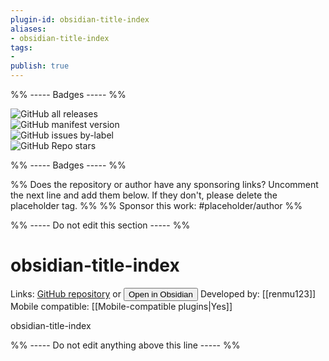 ```yaml
---
plugin-id: obsidian-title-index
aliases:
- obsidian-title-index
tags: 
- 
publish: true
---
```


%% ----- Badges ----- %%

![GitHub all releases](https://img.shields.io/github/downloads/renmu123/obsidian-markdown-index/total?color=573E7A&logo=github&style=for-the-badge)   
![GitHub manifest version](https://img.shields.io/github/manifest-json/v/renmu123/obsidian-markdown-index?color=573E7A&logo=github&style=for-the-badge)   
![GitHub issues by-label](https://img.shields.io/github/issues/renmu123/obsidian-markdown-index/help%20wanted?color=573E7A&logo=github&style=for-the-badge)   
![GitHub Repo stars](https://img.shields.io/github/stars/renmu123/obsidian-markdown-index?color=573E7A&logo=github&style=for-the-badge)

%% ----- Badges ----- %%

%% Does the repository or author have any sponsoring links? Uncomment the next line and add them below. If they don't, please delete the placeholder tag. %%
%% Sponsor this work: #placeholder/author %%

%% ----- Do not edit this section ----- %%

# obsidian-title-index

Links: [GitHub repository](https://github.com/renmu123/obsidian-markdown-index) or [<button id=HH>Open in Obsidian</button>](obsidian://goto-plugin?id=obsidian-title-index)
Developed by: [[renmu123]]
Mobile compatible: [[Mobile-compatible plugins|Yes]]

obsidian-title-index

%% ----- Do not edit anything above this line ----- %% 
